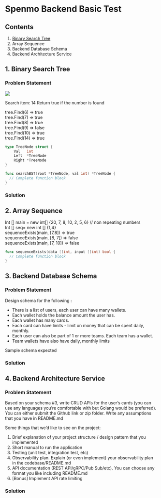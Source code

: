 # Spenmo Backend Basic Test

## Contents
1. [Binary Search Tree](#binary-search-tree)
2. Array Sequence
3. Backend Database Schema
4. Backend Architecture Service

## 1. Binary Search Tree
### Problem Statement
[![](https://mermaid.ink/img/eyJjb2RlIjoiZ3JhcGggVERcbiAgICBIZWFkKCgxNikpIC0tLSBMMSgoNykpXG4gICAgSGVhZCgoMTYpKSAtLS0gUjEoKDEwMCkpXG4gICAgTDEgLS0tIEwyKCgxKSlcbiAgICBMMSAtLS0gUjIoKDEwKSlcbiAgICBSMiAtLS0gTDMoKDgpKVxuICAgIFIyIC0tLSBSMygoMTQpKVxuICAiLCJtZXJtYWlkIjp7InRoZW1lIjoiZGVmYXVsdCJ9LCJ1cGRhdGVFZGl0b3IiOmZhbHNlLCJhdXRvU3luYyI6dHJ1ZSwidXBkYXRlRGlhZ3JhbSI6ZmFsc2V9)](https://mermaid.live/edit#eyJjb2RlIjoiZ3JhcGggVERcbiAgICBIZWFkKCgxNikpIC0tLSBMMSgoNykpXG4gICAgSGVhZCgoMTYpKSAtLS0gUjEoKDEwMCkpXG4gICAgTDEgLS0tIEwyKCgxKSlcbiAgICBMMSAtLS0gUjIoKDEwKSlcbiAgICBSMiAtLS0gTDMoKDgpKVxuICAgIFIyIC0tLSBSMygoMTQpKVxuICAiLCJtZXJtYWlkIjoie1xuICBcInRoZW1lXCI6IFwiZGVmYXVsdFwiXG59IiwidXBkYXRlRWRpdG9yIjpmYWxzZSwiYXV0b1N5bmMiOnRydWUsInVwZGF0ZURpYWdyYW0iOmZhbHNlfQ)

Search item: 14
Return true if the number is found

tree.Find(6) ⇒ true  
tree.Find(7) ⇒ true  
tree.Find(8) ⇒ true  
tree.Find(9) ⇒ false  
tree.Find(10) ⇒ true  
tree.Find(14) ⇒ true  

```go
type TreeNode struct {
    Val   int
    Left  *TreeNode
    Right *TreeNode
}
```

```go
func searchBST(root *TreeNode, val int) *TreeNode {
  // Complete function block
}
```

### Solution

## 2. Array Sequence
Int [] main = new int[] {20, 7, 8, 10, 2, 5, 6} // non repeating numbers  
Int [] seq= new int [] {1,4}  
sequenceExists(main, [7,8]) ⇒ true  
sequenceExists(main, [8, 7]) ⇒ false  
sequenceExists(main, [7, 10]) ⇒ false  

```go
func sequenceExists(data []int, input []int) bool {
  // Complete function block
}
```

## 3. Backend Database Schema
### Problem Statement
Design schema for the following :  
  * There is a list of users, each user can have many wallets. 
  * Each wallet holds the balance amount the user has. 
  * Each wallet has many cards. 
  * Each card can have limits - limit on money that can be spent daily, monthly.  
  * Each user can also be part of 1 or more teams. Each team has a wallet. 
  * Team wallets have also have daily, monthly limits 
 
Sample schema expected  
### Solution

## 4. Backend Architecture Service
### Problem Statement
Based on your schema #3, write CRUD APIs for the user’s cards (you can use any languages you’re comfortable with but Golang would be
preferred). You can either submit the Github link or zip folder. Write any assumptions that you have in README.md  

Some things that we’d like to see on the project:
1. Brief explanation of your project structure / design pattern that you
implemented
2. Short manual to run the application
3. Testing (unit test, integration test, etc)
4. Observability plan. Explain (or even implement) your observability
plan in the codebase/README.md
5. API documentation (REST API/gRPC/Pub Sub/etc). You can choose
any format you like including README.md
6. [Bonus] Implement API rate limiting
### Solution
